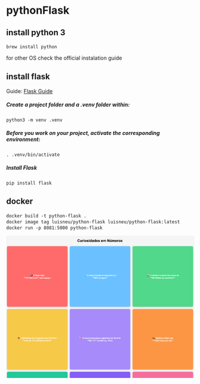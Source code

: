 # pythonFlask

## install python 3
    brew install python 
for other OS check the official  instalation guide

## install flask
Guide: [Flask Guide](https://flask.palletsprojects.com/en/stable/installation/)

##### Create a project folder and a .venv folder within: 
    python3 -m venv .venv

##### Before you work on your project, activate the corresponding environment:
    . .venv/bin/activate
##### Install Flask
    pip install flask

## docker
    docker build -t python-flask . 
    docker image tag luisneu/python-flask luisneu/python-flask:latest
    docker run -p 8081:5000 python-flask


![page](image.png)